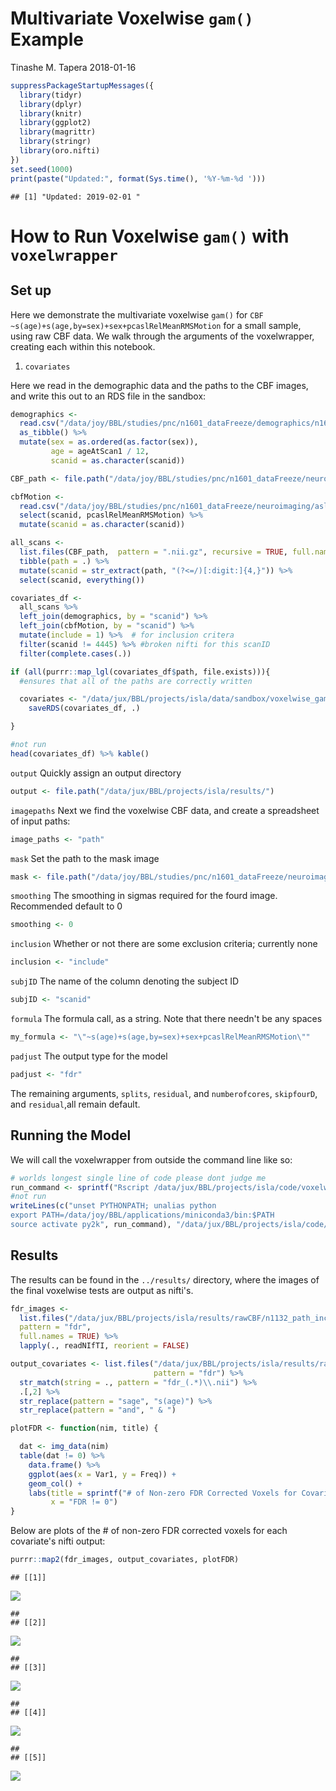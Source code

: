 Multivariate Voxelwise `gam()` Example
================
Tinashe M. Tapera
2018-01-16

``` r
suppressPackageStartupMessages({
  library(tidyr)
  library(dplyr)
  library(knitr)
  library(ggplot2)
  library(magrittr)
  library(stringr)
  library(oro.nifti)
})
set.seed(1000)
print(paste("Updated:", format(Sys.time(), '%Y-%m-%d ')))
```

    ## [1] "Updated: 2019-02-01 "

How to Run Voxelwise `gam()` with `voxelwrapper`
================================================

Set up
------

Here we demonstrate the multivariate voxelwise `gam()` for `CBF ~s(age)+s(age,by=sex)+sex+pcaslRelMeanRMSMotion` for a small sample, using raw CBF data. We walk through the arguments of the voxelwrapper, creating each within this notebook.

1.  `covariates`

Here we read in the demographic data and the paths to the CBF images, and write this out to an RDS file in the sandbox:

``` r
demographics <-
  read.csv("/data/joy/BBL/studies/pnc/n1601_dataFreeze/demographics/n1601_demographics_go1_20161212.csv") %>%
  as_tibble() %>%
  mutate(sex = as.ordered(as.factor(sex)),
         age = ageAtScan1 / 12,
         scanid = as.character(scanid))

CBF_path <- file.path("/data/joy/BBL/studies/pnc/n1601_dataFreeze/neuroimaging/asl/voxelwiseMaps_cbf")

cbfMotion <-
  read.csv("/data/joy/BBL/studies/pnc/n1601_dataFreeze/neuroimaging/asl/n1601_PcaslQaData_20170403.csv") %>%
  select(scanid, pcaslRelMeanRMSMotion) %>%
  mutate(scanid = as.character(scanid))

all_scans <-
  list.files(CBF_path,  pattern = ".nii.gz", recursive = TRUE, full.names = TRUE) %>%
  tibble(path = .) %>%
  mutate(scanid = str_extract(path, "(?<=/)[:digit:]{4,}")) %>%
  select(scanid, everything())

covariates_df <-
  all_scans %>%
  left_join(demographics, by = "scanid") %>%
  left_join(cbfMotion, by = "scanid") %>%
  mutate(include = 1) %>%  # for inclusion critera
  filter(scanid != 4445) %>% #broken nifti for this scanID
  filter(complete.cases(.))

if (all(purrr::map_lgl(covariates_df$path, file.exists))){
  #ensures that all of the paths are correctly written

  covariates <- "/data/jux/BBL/projects/isla/data/sandbox/voxelwise_gam_covariates.rds" %T>%
    saveRDS(covariates_df, .)

}
```

``` r
#not run
head(covariates_df) %>% kable()
```

`output` Quickly assign an output directory

``` r
output <- file.path("/data/jux/BBL/projects/isla/results/")
```

`imagepaths` Next we find the voxelwise CBF data, and create a spreadsheet of input paths:

``` r
image_paths <- "path"
```

`mask` Set the path to the mask image

``` r
mask <- file.path("/data/joy/BBL/studies/pnc/n1601_dataFreeze/neuroimaging/asl/gm10pcalcovemask.nii.gz")
```

`smoothing` The smoothing in sigmas required for the fourd image. Recommended default to 0

``` r
smoothing <- 0
```

`inclusion` Whether or not there are some exclusion criteria; currently none

``` r
inclusion <- "include"
```

`subjID` The name of the column denoting the subject ID

``` r
subjID <- "scanid"
```

`formula` The formula call, as a string. Note that there needn't be any spaces

``` r
my_formula <- "\"~s(age)+s(age,by=sex)+sex+pcaslRelMeanRMSMotion\""
```

`padjust` The output type for the model

``` r
padjust <- "fdr"
```

The remaining arguments, `splits`, `residual`, and `numberofcores`, `skipfourD`, and `residual`,all remain default.

Running the Model
-----------------

We will call the voxelwrapper from outside the command line like so:

``` r
# worlds longest single line of code please dont judge me
run_command <- sprintf("Rscript /data/jux/BBL/projects/isla/code/voxelwiseWrappers/gam_voxelwise.R -c %s -o %s -p %s -m %s -s %s -i %s -u %s -f %s -a %s -n 5 -s 0 -k 10", covariates, output, image_paths, mask, smoothing, inclusion, subjID, my_formula, padjust)
#not run
writeLines(c("unset PYTHONPATH; unalias python
export PATH=/data/joy/BBL/applications/miniconda3/bin:$PATH
source activate py2k", run_command), "/data/jux/BBL/projects/isla/code/qsub_Calls/RunVoxelwiseRawCBF.Sh")
```

Results
-------

The results can be found in the `../results/` directory, where the images of the final voxelwise tests are output as nifti's.

``` r
fdr_images <-
  list.files("/data/jux/BBL/projects/isla/results/rawCBF/n1132_path_include_smooth0/n1132gam_Cov_sage_sagebysex_sex_pcaslRelMeanRMSMotion/",
  pattern = "fdr",
  full.names = TRUE) %>%
  lapply(., readNIfTI, reorient = FALSE)

output_covariates <- list.files("/data/jux/BBL/projects/isla/results/rawCBF/n1132_path_include_smooth0/n1132gam_Cov_sage_sagebysex_sex_pcaslRelMeanRMSMotion/",
                                pattern = "fdr") %>%
  str_match(string = ., pattern = "fdr_(.*)\\.nii") %>%
  .[,2] %>%
  str_replace(pattern = "sage", "s(age)") %>%
  str_replace(pattern = "and", " & ")

plotFDR <- function(nim, title) {

  dat <- img_data(nim)
  table(dat != 0) %>%
    data.frame() %>%
    ggplot(aes(x = Var1, y = Freq)) +
    geom_col() +
    labs(title = sprintf("# of Non-zero FDR Corrected Voxels for Covariate: %s", title),
         x = "FDR != 0")
}
```

Below are plots of the \# of non-zero FDR corrected voxels for each covariate's nifti output:

``` r
purrr::map2(fdr_images, output_covariates, plotFDR)
```

    ## [[1]]

![](MassUnivariate_Voxelwise_files/figure-markdown_github/unnamed-chunk-12-1.png)

    ## 
    ## [[2]]

![](MassUnivariate_Voxelwise_files/figure-markdown_github/unnamed-chunk-12-2.png)

    ## 
    ## [[3]]

![](MassUnivariate_Voxelwise_files/figure-markdown_github/unnamed-chunk-12-3.png)

    ## 
    ## [[4]]

![](MassUnivariate_Voxelwise_files/figure-markdown_github/unnamed-chunk-12-4.png)

    ## 
    ## [[5]]

![](MassUnivariate_Voxelwise_files/figure-markdown_github/unnamed-chunk-12-5.png)
